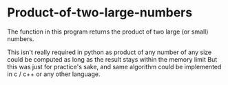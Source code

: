 # Product-of-two-large-numbers

The function in this program returns the product of two large (or small) numbers.

This isn't really required in python as product of any number of any size could be computed as long as the result stays within the memory limit
But this was just for practice's sake, and same algorithm could be implemented in c / c++ or any other language. 

